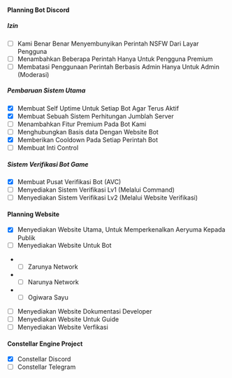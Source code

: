 <h4>Planning Bot Discord</h4>

<h5>Izin</h5>

- [ ] Kami Benar Benar Menyembunyikan Perintah NSFW Dari Layar Pengguna
- [ ] Menambahkan Beberapa Perintah Hanya Untuk Pengguna Premium
- [ ] Membatasi Penggunaan Perintah Berbasis Admin Hanya Untuk Admin (Moderasi)

<h5>Pembaruan Sistem Utama</h5>

- [X] Membuat Self Uptime Untuk Setiap Bot Agar Terus Aktif
- [x] Membuat Sebuah Sistem Perhitungan Jumblah Server
- [ ] Menambahkan Fitur Premium Pada Bot Kami
- [ ] Menghubungkan Basis data Dengan Website Bot
- [x] Memberikan Cooldown Pada Setiap Perintah Bot
- [ ] Membuat Inti Control

<h5>Sistem Verifikasi Bot Game</h5>

- [x] Membuat Pusat Verifikasi Bot (AVC)
- [ ] Menyediakan Sistem Verifikasi Lv1 (Melalui Command)
- [ ] Menyediakan Sistem Verifikasi Lv2 (Melalui Website Verifikasi)

<h4>Planning Website</h4>

- [x] Menyediakan Website Utama, Untuk Memperkenalkan Aeryuma Kepada Publik
- [ ] Menyediakan Website Untuk Bot
- - [ ] Zarunya Network
- - [ ] Narunya Network
- - [ ] Ogiwara Sayu
- [ ] Menyediakan Website Dokumentasi Developer
- [ ] Menyediakan Website Untuk Guide
- [ ] Menyediakan Website Verfikasi

<h4>Constellar Engine Project</h4>

- [x] Constellar Discord
- [ ] Constellar Telegram
